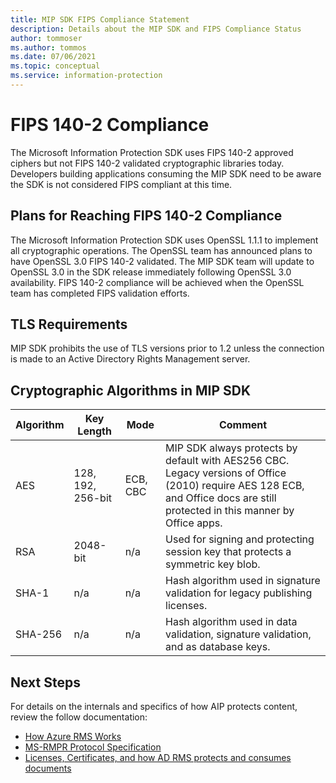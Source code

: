```yaml
---
title: MIP SDK FIPS Compliance Statement
description: Details about the MIP SDK and FIPS Compliance Status
author: tommoser
ms.author: tommos
ms.date: 07/06/2021
ms.topic: conceptual
ms.service: information-protection
---
```


# FIPS 140-2 Compliance

The Microsoft Information Protection SDK uses FIPS 140-2 approved ciphers but not FIPS 140-2 validated cryptographic libraries today. Developers building applications consuming the MIP SDK need to be aware the SDK is not considered FIPS compliant at this time.

## Plans for Reaching FIPS 140-2 Compliance

The Microsoft Information Protection SDK uses OpenSSL 1.1.1 to implement all cryptographic operations. The OpenSSL team has announced plans to have OpenSSL 3.0 FIPS 140-2 validated. The MIP SDK team will update to OpenSSL 3.0 in the SDK release immediately following OpenSSL 3.0 availability. FIPS 140-2 compliance will be achieved when the OpenSSL team has completed FIPS validation efforts.

## TLS Requirements

MIP SDK prohibits the use of TLS versions prior to 1.2 unless the connection is made to an Active Directory Rights Management server.

## Cryptographic Algorithms in MIP SDK

| Algorithm | Key Length        | Mode     | Comment                                                                                                                                                       |
| --------- | ----------------- | -------- | ------------------------------------------------------------------------------------------------------------------------------------------------------------- |
| AES       | 128, 192, 256-bit | ECB, CBC | MIP SDK always protects by default with AES256 CBC. Legacy versions of Office (2010) require AES 128 ECB, and Office docs are still protected in this manner by Office apps. |
| RSA       | 2048-bit          | n/a      | Used for signing and protecting session key that protects a symmetric key blob.                                                                               |
| SHA-1     | n/a               | n/a      | Hash algorithm used in signature validation for legacy publishing licenses.                                                                                             |
| SHA-256   | n/a               | n/a      | Hash algorithm used in data validation, signature validation, and as database keys.                                                                                     |

## Next Steps

For details on the internals and specifics of how AIP protects content, review the follow documentation:
  - [How Azure RMS Works](/azure/information-protection/how-does-it-work)
  - [MS-RMPR Protocol Specification](/openspecs/windows_protocols/ms-rmpr/d8ed4b1e-e605-4668-b173-6312cba6977e)
  - [Licenses, Certificates, and how AD RMS protects and consumes documents](https://techcommunity.microsoft.com/t5/security-compliance-and-identity/licenses-and-certificates-and-how-ad-rms-protects-and-consumes/ba-p/247309)